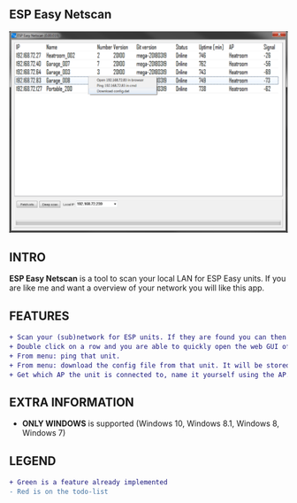 ESP Easy Netscan
------------

![ESP Easy Netscan GUI](Screenshot.PNG)

INTRO
------------
**ESP Easy Netscan** is a tool to scan your local LAN for ESP Easy units. If you are like me and want a overview of your network you will like this app. 

FEATURES
------------
```diff
+ Scan your (sub)network for ESP units. If they are found you can then fetch information about them.
+ Double click on a row and you are able to quickly open the web GUI of that particular unit.
+ From menu: ping that unit.
+ From menu: download the config file from that unit. It will be stored in the same folder path as the exe file.
+ Get which AP the unit is connected to, name it yourself using the AP.ini (found in Settings folder).
```

EXTRA INFORMATION
------------
* **ONLY WINDOWS** is supported (Windows 10, Windows 8.1, Windows 8, Windows 7) 

LEGEND
------------
```diff
+ Green is a feature already implemented
- Red is on the todo-list
```
